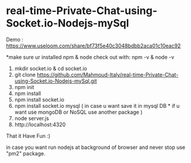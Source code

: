 # real-time-Private-Chat-using-Socket.io-Nodejs-mySql

Demo : https://www.useloom.com/share/bf73f5e40c3048bdbb2aca01c10eac92

*make sure ur installed npm & node
check out with: npm -v  & node -v

1. mkdir socket.io & cd socket.io
2. git clone https://github.com/Mahmoud-Italy/real-time-Private-Chat-using-Socket.io-Nodejs-mySql.git
3. npm init
4. npm install
5. npm install socket.io
6. npm install socket.io mysql  ( in case u want save it in mysql DB * if u want use mongoDB or NoSQL use another package )
7. node server.js
8. http://localhost:4320

That it Have Fun :)

in case you want run nodejs at background of browser and never stop use "pm2" package.
